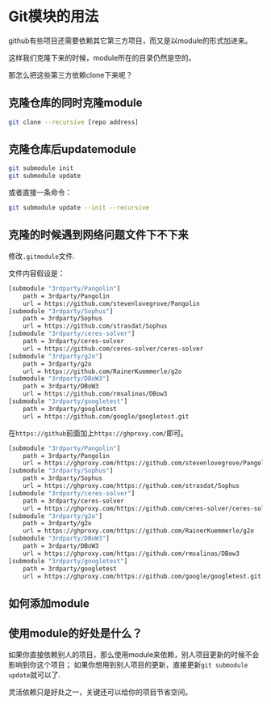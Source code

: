 # Git模块的用法

github有些项目还需要依赖其它第三方项目，而又是以module的形式加进来。

这样我们克隆下来的时候，module所在的目录仍然是空的。

那怎么把这些第三方依赖clone下来呢？

## 克隆仓库的同时克隆module

```bash
git clone --recursive [repo address]
```

## 克隆仓库后updatemodule

```bash
git submodule init
git submodule update
```

或者直接一条命令：

```bash
git submodule update --init --recursive
```

## 克隆的时候遇到网络问题文件下不下来

修改`.gitmodule`文件.

文件内容假设是：

```bash
[submodule "3rdparty/Pangolin"]
	path = 3rdparty/Pangolin
	url = https://github.com/stevenlovegrove/Pangolin
[submodule "3rdparty/Sophus"]
	path = 3rdparty/Sophus
	url = https://github.com/strasdat/Sophus
[submodule "3rdparty/ceres-solver"]
	path = 3rdparty/ceres-solver
	url = https://github.com/ceres-solver/ceres-solver
[submodule "3rdparty/g2o"]
	path = 3rdparty/g2o
	url = https://github.com/RainerKuemmerle/g2o
[submodule "3rdparty/DBoW3"]
	path = 3rdparty/DBoW3
	url = https://github.com/rmsalinas/DBow3
[submodule "3rdparty/googletest"]
	path = 3rdparty/googletest
	url = https://github.com/google/googletest.git

```

在`https://github`前面加上`https://ghproxy.com/`即可。

```bash
[submodule "3rdparty/Pangolin"]
	path = 3rdparty/Pangolin
	url = https://ghproxy.com/https://github.com/stevenlovegrove/Pangolin
[submodule "3rdparty/Sophus"]
	path = 3rdparty/Sophus
	url = https://ghproxy.com/https://github.com/strasdat/Sophus
[submodule "3rdparty/ceres-solver"]
	path = 3rdparty/ceres-solver
	url = https://ghproxy.com/https://github.com/ceres-solver/ceres-solver
[submodule "3rdparty/g2o"]
	path = 3rdparty/g2o
	url = https://ghproxy.com/https://github.com/RainerKuemmerle/g2o
[submodule "3rdparty/DBoW3"]
	path = 3rdparty/DBoW3
	url = https://ghproxy.com/https://github.com/rmsalinas/DBow3
[submodule "3rdparty/googletest"]
	path = 3rdparty/googletest
	url = https://ghproxy.com/https://github.com/google/googletest.git

```

## 如何添加module

## 使用module的好处是什么？

如果你直接依赖别人的项目，那么使用module来依赖，别人项目更新的时候不会影响到你这个项目；
如果你想用到别人项目的更新，直接更新`git submodule update`就可以了.

灵活依赖只是好处之一，关键还可以给你的项目节省空间。
